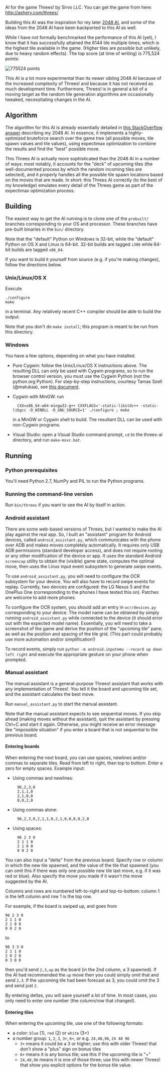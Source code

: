 AI for the game Threes! by Sirvo LLC. You can get the game from here: http://asherv.com/threes/

Building this AI was the inspiration for my later [2048 AI](https://github.com/nneonneo/2048-ai), and some of the ideas from the 2048 AI have been backported to this AI as well.

While I have not formally benchmarked the performance of this AI (yet), I know that it has successfully attained the 6144 tile multiple times, which is the highest tile available in the game. (Higher tiles are possible but unlikely, due to heavy random effects). The top score (at time of writing) is 775,524 points:

![775524 points](http://imgur.com/IaTPZyo.png)

This AI is a lot more experimental than its newer sibling 2048 AI because of the increased complexity of Threes! and because it has not received as much development time. Furthermore, Threes! is in general a bit of a moving target as the random tile generation algorithms are occasionally tweaked, necessitating changes in the AI.

## Algorithm

The algorithm for this AI is already essentially detailed in [this StackOverflow answer](http://stackoverflow.com/a/22498940/1204143) describing my 2048 AI. In essence, it implements a highly-optimized bruteforce search over the game tree (all possible moves, tile spawn values and tile values), using expectimax optimization to combine the results and find the "best" possible move.

This Threes AI is actually more sophisticated than the 2048 AI in a number of ways: most notably, it accounts for the "deck" of upcoming tiles (the well-documented process by which the random incoming tiles are selected), and it properly handles all the possible tile spawn locations based on the moves that are made. In short: this Threes AI correctly (to the best of my knowledge) emulates every detail of the Threes game as part of the expectimax optimization process.

## Building

The easiest way to get the AI running is to clone one of the `prebuilt/` branches corresponding to your OS and processor. These branches have pre-built binaries in the `bin/` directory.

Note that the "default" Python on Windows is 32-bit, while the "default" Python on OS X and Linux is 64-bit. 32-bit builds are tagged `i386` while 64-bit builds are tagged `x86_64`.

If you want to build it yourself from source (e.g. if you're making changes), follow the directions below.

### Unix/Linux/OS X

Execute

    ./configure
    make

in a terminal. Any relatively recent C++ compiler should be able to build the output.

Note that you don't do `make install`; this program is meant to be run from this directory.

### Windows

You have a few options, depending on what you have installed.

- Pure Cygwin: follow the Unix/Linux/OS X instructions above. The resulting DLL can *only* be used with Cygwin programs, so
to run the browser control version, you must use the Cygwin Python (not the python.org Python). For step-by-step instructions, courtesy Tamas Szell (@matukaa), see [this document](https://github.com/nneonneo/2048-ai/wiki/CygwinStepByStep.pdf).
- Cygwin with MinGW: run

        CXX=x86_64-w64-mingw32-g++ CXXFLAGS='-static-libstdc++ -static-libgcc -D_WINDLL -D_GNU_SOURCE=1' ./configure ; make

    in a MinGW or Cygwin shell to build. The resultant DLL can be used with non-Cygwin programs.
- Visual Studio: open a Visual Studio command prompt, `cd` to the threes-ai directory, and run `make-msvc.bat`.

## Running
### Python prerequisites

You'll need Python 2.7, NumPy and PIL to run the Python programs.

### Running the command-line version

Run `bin/threes` if you want to see the AI by itself in action.

### Android assistant
There are some web-based versions of Threes, but I wanted to make the AI play against the real app. So, I built an "assistant" program for Android devices, called `android_assistant.py`, which communicates with the phone over ADB and makes moves completely automatically. It requires only USB ADB permissions (standard developer access), and does not require rooting or any other modification of the device or app. It uses the standard Android `screencap` utility to obtain the (visible) game state, computes the optimal move, then uses the Linux input event subsystem to generate swipe events.

To use `android_assistant.py`, you will need to configure the OCR subsystem for your device. You will also have to record swipe events for replay. Currently, two devices are configured: the LG Nexus 5 and the OnePlus One (corresponding to the phones I have tested this on). Patches are welcome to add more phones.

To configure the OCR system, you should add an entry in `ocr/devices.py` corresponding to your device. The model name can be obtained by simply running `android_assistant.py` while connected to the device (it should error out with the expected model name). Essentially, you will need to take a screenshot of the game and derive the position of the "upcoming tile" pane, as well as the position and spacing of the tile grid. (This part could probably use more automation and/or simplification!)

To record events, simply run `python -m android.inputemu --record up down left right` and execute the appropriate gesture on your phone when prompted.

### Manual assistant
The manual assistant is a general-purpose Threes! assistant that works with any implementation of Threes!. You tell it the board and upcoming tile set, and the assistant calculates the best move.

Run `manual_assistant.py` to start the manual assistant.

Note that the manual assistant expects to see sequential moves. If you skip ahead (making moves without the assistant), quit the assistant by pressing Ctrl+C and start it again. Otherwise, you might receive an error message like "impossible situation" if you enter a board that is not sequential to the previous board.

#### Entering boards

When entering the next board, you can use spaces, newlines and/or commas to separate tiles. Read from left to right, then top to bottom. Enter a zero for empty spaces. Example input:

- Using commas and newlines:


        96,2,3,0
        2,1,1,0
        2,1,0,0
        0,0,2,0
- Using commas alone:


        96,2,3,0,2,1,1,0,2,1,0,0,0,0,2,0
- Using spaces:


        96 2 3 0
        2 1 1 0
        2 1 0 0
        0 0 2 0

You can also input a "delta" from the previous board. Specify row or column in which the new tile spawned, and the value of the tile that spawned (you can omit this if there was only one possible new tile last move, e.g. if it was red or blue). Also specify the move you made if it wasn't the move suggested by the AI.

Columns and rows are numbered left-to-right and top-to-bottom: column 1 is the left column and row 1 is the top row.

For example, if the board is swiped up, and goes from

    96 2 3 0
    2 1 1 0
    2 1 0 0
    0 0 2 0

to

    96 3 3 0
    2 1 1 0
    2 0 2 0
    0 3 0 0

then you'd send `2,3,up` as the board (in the 2nd column, a 3 spawned). If the AI had recommended the `up` move then you could simply omit that and send `2,3`. If the upcoming tile had been forecast as 3, you could omit the 3 and send just `2`.

By entering deltas, you will save yourself a lot of time. In most cases, you only need to enter one number (the column/row that changed).

#### Entering tiles
When entering the upcoming tile, use one of the following formats:

- a color: `blue` (1), `red` (2) or `white` (3+)
- a number group: `1`, `2`, `3`, `3+`, `6+`, or e.g. `24,48,96`, `24 48 96`
    - `3+` means it could be a 3 or higher; use this with older Threes! that don't show a "plus" sign on bonus tiles
    - `6+` means it is any bonus tile; use this if the upcoming tile is "+"
    - `24,48,96` means it is one of those three; use this with newer Threes! that show you explicit options for the bonus tile value.
